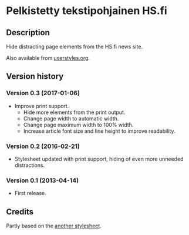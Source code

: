 # Pelkistetty tekstipohjainen HS.fi

## Description

Hide distracting page elements from the HS.fi news site.

Also available from [userstyles.org](https://userstyles.org/styles/86032/pelkistetty-tekstipohjainen-hs-fi).


## Version history

### Version 0.3 (2017-01-06)
- Improve print support.
  - Hide more elements from the print output.
  - Change page width to automatic width.
  - Change page maximum width to 100% width.
  - Increase article font size and line height to improve readability.

### Version 0.2 (2016-02-21)
- Stylesheet updated with print support, hiding of even more unneeded distractions.

### Version 0.1 (2013-04-14)
- First release.


## Credits

Partly based on the [another stylesheet](https://userstyles.org/styles/78811/ilmainen-ja-yksinkertaisempi-hs-fi).
